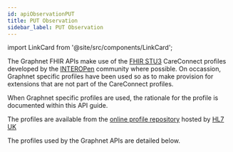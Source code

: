 ```yaml
---
id: apiObservationPUT
title: PUT Observation
sidebar_label: PUT Observation
---
```


import LinkCard from '@site/src/components/LinkCard';

The Graphnet FHIR APIs make use of the [FHIR STU3](http://hl7.org/fhir/STU3/index.html) CareConnect profiles developed by the [INTEROPen](https://www.interopen.org/) community where possible. On occassion, Graphnet specific profiles have been used so as to make provision for extensions that are not part of the CareConnect profiles.

When Graphnet specific profiles are used, the rationale for the profile is documented within this API guide.

The profiles are available from the [online profile repository](https://fhir.hl7.org.uk/) hosted by [HL7 UK](https://www.hl7.org.uk/)

The profiles used by the Graphnet APIs are detailed below.

<LinkCard/>
